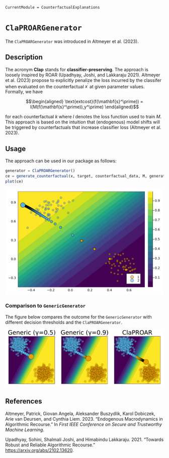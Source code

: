 
``` @meta
CurrentModule = CounterfactualExplanations 
```

# `ClaPROARGenerator`

The `ClaPROARGenerator` was introduced in Altmeyer et al. (2023).

## Description

The acronym **Clap** stands for **classifier-preserving**. The approach is loosely inspired by ROAR (Upadhyay, Joshi, and Lakkaraju 2021). Altmeyer et al. (2023) propose to explicitly penalize the loss incurred by the classifer when evaluated on the counterfactual $x^\prime$ at given parameter values. Formally, we have

``` math
\begin{aligned}
\text{extcost}(f(\mathbf{s}^\prime)) = l(M(f(\mathbf{s}^\prime)),y^\prime)
\end{aligned}
```

for each counterfactual $k$ where $l$ denotes the loss function used to train $M$. This approach is based on the intuition that (endogenous) model shifts will be triggered by counterfactuals that increase classifier loss (Altmeyer et al. 2023).

## Usage

The approach can be used in our package as follows:

``` julia
generator = ClaPROARGenerator()
ce = generate_counterfactual(x, target, counterfactual_data, M, generator)
plot(ce)
```

![](clap_roar_files/figure-commonmark/cell-3-output-1.svg)

### Comparison to `GenericGenerator`

The figure below compares the outcome for the `GenericGenerator` with different decision thresholds and the `ClaPROARGenerator`.

![](clap_roar_files/figure-commonmark/cell-5-output-1.svg)

## References

Altmeyer, Patrick, Giovan Angela, Aleksander Buszydlik, Karol Dobiczek, Arie van Deursen, and Cynthia Liem. 2023. “Endogenous Macrodynamics in Algorithmic Recourse.” In *First IEEE Conference on Secure and Trustworthy Machine Learning*.

Upadhyay, Sohini, Shalmali Joshi, and Himabindu Lakkaraju. 2021. “Towards Robust and Reliable Algorithmic Recourse.” <https://arxiv.org/abs/2102.13620>.
